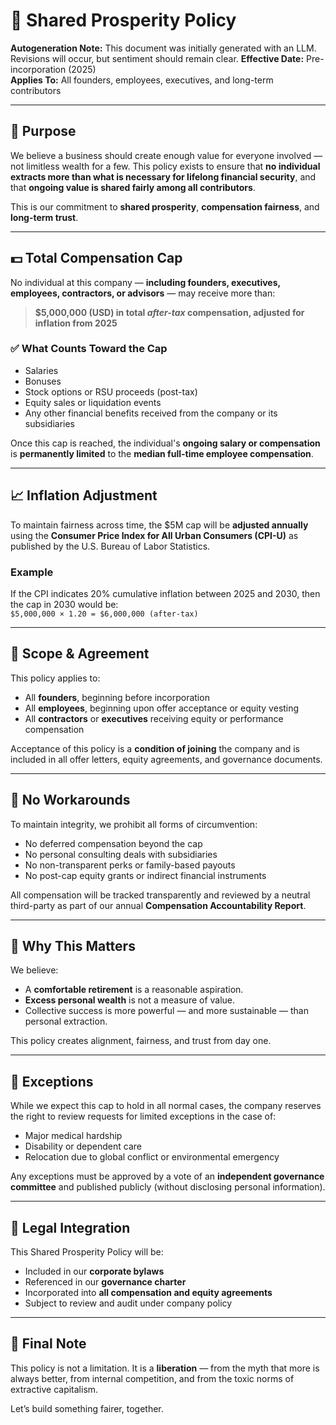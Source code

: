 # 📄 Shared Prosperity Policy

**Autogeneration Note:** This document was initially generated with an LLM. Revisions will occur, but sentiment should remain clear.
**Effective Date:** Pre-incorporation (2025)  
**Applies To:** All founders, employees, executives, and long-term contributors

---

## 🧭 Purpose

We believe a business should create enough value for everyone involved — not limitless wealth for a few. This policy exists to ensure that **no individual extracts more than what is necessary for lifelong financial security**, and that **ongoing value is shared fairly among all contributors**.

This is our commitment to **shared prosperity**, **compensation fairness**, and **long-term trust**.

---

## 💵 Total Compensation Cap

No individual at this company — **including founders, executives, employees, contractors, or advisors** — may receive more than:

> **$5,000,000 (USD) in total *after-tax* compensation, adjusted for inflation from 2025**

### ✅ What Counts Toward the Cap

- Salaries
- Bonuses
- Stock options or RSU proceeds (post-tax)
- Equity sales or liquidation events
- Any other financial benefits received from the company or its subsidiaries

Once this cap is reached, the individual's **ongoing salary or compensation** is **permanently limited** to the **median full-time employee compensation**.

---

## 📈 Inflation Adjustment

To maintain fairness across time, the $5M cap will be **adjusted annually** using the **Consumer Price Index for All Urban Consumers (CPI-U)** as published by the U.S. Bureau of Labor Statistics.

### Example

If the CPI indicates 20% cumulative inflation between 2025 and 2030, then the cap in 2030 would be:  
`$5,000,000 × 1.20 = $6,000,000 (after-tax)`  

---

## 🔐 Scope & Agreement

This policy applies to:

- All **founders**, beginning before incorporation
- All **employees**, beginning upon offer acceptance or equity vesting
- All **contractors** or **executives** receiving equity or performance compensation

Acceptance of this policy is a **condition of joining** the company and is included in all offer letters, equity agreements, and governance documents.

---

## 🚫 No Workarounds

To maintain integrity, we prohibit all forms of circumvention:

- No deferred compensation beyond the cap
- No personal consulting deals with subsidiaries
- No non-transparent perks or family-based payouts
- No post-cap equity grants or indirect financial instruments

All compensation will be tracked transparently and reviewed by a neutral third-party as part of our annual **Compensation Accountability Report**.

---

## 🌱 Why This Matters

We believe:

- A **comfortable retirement** is a reasonable aspiration.
- **Excess personal wealth** is not a measure of value.
- Collective success is more powerful — and more sustainable — than personal extraction.

This policy creates alignment, fairness, and trust from day one.

---

## 🤝 Exceptions

While we expect this cap to hold in all normal cases, the company reserves the right to review requests for limited exceptions in the case of:

- Major medical hardship
- Disability or dependent care
- Relocation due to global conflict or environmental emergency

Any exceptions must be approved by a vote of an **independent governance committee** and published publicly (without disclosing personal information).

---

## 📜 Legal Integration

This Shared Prosperity Policy will be:

- Included in our **corporate bylaws**
- Referenced in our **governance charter**
- Incorporated into **all compensation and equity agreements**
- Subject to review and audit under company policy

---

## 🏁 Final Note

This policy is not a limitation. It is a **liberation** — from the myth that more is always better, from internal competition, and from the toxic norms of extractive capitalism.

Let’s build something fairer, together.

